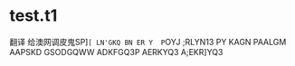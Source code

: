 # test.t1
翻译
给澳网调皮鬼SP]`[ LN'GKQ BN ER
Y  P`OYJ 
;RLYN13
PY
KAGN PAALGM AAPSKD
GSODGQWW
ADKFGQ3P
AERKYQ3
A;EKR]YQ3

